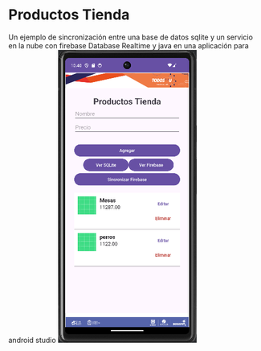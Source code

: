 # Productos Tienda
Un ejemplo de sincronización entre una base de datos sqlite y un servicio en la nube con firebase Database Realtime y java en una aplicación para android studio
![img1.png](app/src/main/res/drawable/img1.png)